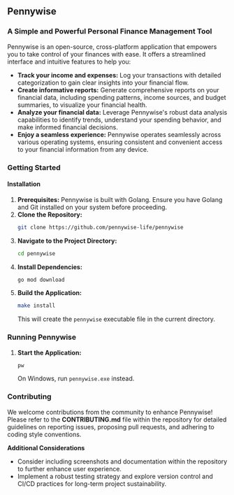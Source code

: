 ## Pennywise

### A Simple and Powerful Personal Finance Management Tool

Pennywise is an open-source, cross-platform application that empowers you to take control of your finances with ease. It offers a streamlined interface and intuitive features to help you:

* **Track your income and expenses:** Log your transactions with detailed categorization to gain clear insights into your financial flow.
* **Create informative reports:** Generate comprehensive reports on your financial data, including spending patterns, income sources, and budget summaries, to visualize your financial health.
* **Analyze your financial data:** Leverage Pennywise's robust data analysis capabilities to identify trends, understand your spending behavior, and make informed financial decisions.
* **Enjoy a seamless experience:** Pennywise operates seamlessly across various operating systems, ensuring consistent and convenient access to your financial information from any device.

### Getting Started

#### Installation

1. **Prerequisites:** Pennywise is built with Golang. Ensure you have Golang and Git installed on your system before proceeding.
2. **Clone the Repository:**
   ```bash
   git clone https://github.com/pennywise-life/pennywise
   ```
3. **Navigate to the Project Directory:**
   ```bash
   cd pennywise
   ```
4. **Install Dependencies:**
   ```bash
   go mod download
   ```
5. **Build the Application:**
   ```bash
   make install
   ```
   This will create the `pennywise` executable file in the current directory.

### Running Pennywise

1. **Start the Application:**
   ```bash
   pw
   ```
   On Windows, run `pennywise.exe` instead.

### Contributing

We welcome contributions from the community to enhance Pennywise! Please refer to the **CONTRIBUTING.md** file within the repository for detailed guidelines on reporting issues, proposing pull requests, and adhering to coding style conventions.

**Additional Considerations**

* Consider including screenshots and documentation within the repository to further enhance user experience.
* Implement a robust testing strategy and explore version control and CI/CD practices for long-term project sustainability.
